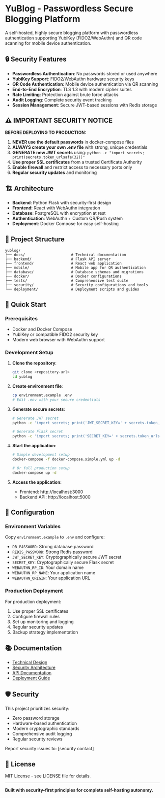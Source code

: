 # YuBlog - Passwordless Secure Blogging Platform

A self-hosted, highly secure blogging platform with passwordless authentication supporting YubiKey (FIDO2/WebAuthn) and QR code scanning for mobile device authentication.

## 🔒 Security Features

- **Passwordless Authentication**: No passwords stored or used anywhere
- **YubiKey Support**: FIDO2/WebAuthn hardware security keys
- **QR Code Authentication**: Mobile device authentication via QR scanning
- **End-to-End Encryption**: TLS 1.3 with modern cipher suites
- **Rate Limiting**: Protection against brute force attacks
- **Audit Logging**: Complete security event tracking
- **Session Management**: Secure JWT-based sessions with Redis storage

## ⚠️ IMPORTANT SECURITY NOTICE

**BEFORE DEPLOYING TO PRODUCTION:**

1. **NEVER use the default passwords** in docker-compose files
2. **ALWAYS create your own .env file** with strong, unique credentials
3. **GENERATE new JWT secrets** using: `python -c "import secrets; print(secrets.token_urlsafe(32))"`
4. **Use proper SSL certificates** from a trusted Certificate Authority
5. **Enable firewall** and restrict access to necessary ports only
6. **Regular security updates** and monitoring

## 🏗️ Architecture

- **Backend**: Python Flask with security-first design
- **Frontend**: React with WebAuthn integration
- **Database**: PostgreSQL with encryption at rest
- **Authentication**: WebAuthn + Custom QR/Push system
- **Deployment**: Docker Compose for easy self-hosting

## 📁 Project Structure

```
yublog/
├── docs/                     # Technical documentation
├── backend/                  # Flask API server
├── frontend/                 # React web application
├── mobile/                   # Mobile app for QR authentication
├── database/                 # Database schemas and migrations
├── docker/                   # Docker configurations
├── tests/                    # Comprehensive test suite
├── security/                 # Security configurations and tools
└── deployment/               # Deployment scripts and guides
```

## 🚀 Quick Start

### Prerequisites

- Docker and Docker Compose
- YubiKey or compatible FIDO2 security key
- Modern web browser with WebAuthn support

### Development Setup

1. **Clone the repository**:
   ```bash
   git clone <repository-url>
   cd yublog
   ```

2. **Create environment file**:
   ```bash
   cp environment.example .env
   # Edit .env with your secure credentials
   ```

3. **Generate secure secrets**:
   ```bash
   # Generate JWT secret
   python -c "import secrets; print('JWT_SECRET_KEY=' + secrets.token_urlsafe(32))"
   
   # Generate Flask secret
   python -c "import secrets; print('SECRET_KEY=' + secrets.token_urlsafe(32))"
   ```

4. **Start the application**:
   ```bash
   # Simple development setup
   docker-compose -f docker-compose.simple.yml up -d
   
   # Or full production setup
   docker-compose up -d
   ```

5. **Access the application**:
   - Frontend: http://localhost:3000
   - Backend API: http://localhost:5000

## 🔧 Configuration

### Environment Variables

Copy `environment.example` to `.env` and configure:

- `DB_PASSWORD`: Strong database password
- `REDIS_PASSWORD`: Strong Redis password  
- `JWT_SECRET_KEY`: Cryptographically secure JWT secret
- `SECRET_KEY`: Cryptographically secure Flask secret
- `WEBAUTHN_RP_ID`: Your domain name
- `WEBAUTHN_RP_NAME`: Your application name
- `WEBAUTHN_ORIGIN`: Your application URL

### Production Deployment

For production deployment:

1. Use proper SSL certificates
2. Configure firewall rules
3. Set up monitoring and logging
4. Regular security updates
5. Backup strategy implementation

## 📚 Documentation

- [Technical Design](docs/TECHNICAL_DESIGN.md)
- [Security Architecture](docs/SECURITY.md)
- [API Documentation](docs/API.md)
- [Deployment Guide](docs/DEPLOYMENT.md)

## 🛡️ Security

This project prioritizes security:

- Zero password storage
- Hardware-based authentication
- Modern cryptographic standards
- Comprehensive audit logging
- Regular security reviews

Report security issues to: [security contact]

## 📄 License

MIT License - see LICENSE file for details.

---

**Built with security-first principles for complete self-hosting autonomy.**
